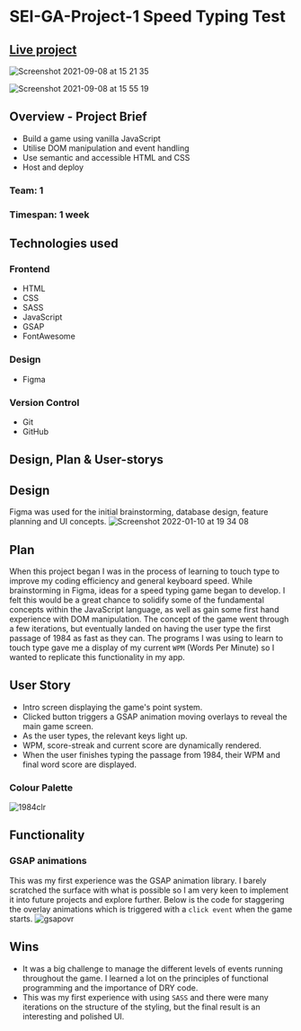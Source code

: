 # SEI-GA-Project-1 Speed Typing Test

## [Live project](https://ga-project-1-speed-typing.netlify.app/)


![Screenshot 2021-09-08 at 15 21 35](https://user-images.githubusercontent.com/83312425/132527311-bb9943e3-3fe0-4be1-ad59-1c815e36f0cf.png)


![Screenshot 2021-09-08 at 15 55 19](https://user-images.githubusercontent.com/83312425/132533321-111cf208-d06c-4cd7-a23c-df45425400b7.png)



## Overview - Project Brief
  - Build a game using vanilla JavaScript
  - Utilise DOM manipulation and event handling
  - Use semantic and accessible HTML and CSS
  - Host and deploy 

### Team: 1
### Timespan: 1 week
   

## Technologies used
### Frontend
- HTML
- CSS
- SASS
- JavaScript
- GSAP
- FontAwesome
### Design
- Figma
### Version Control
- Git
- GitHub

## Design, Plan & User-storys

## Design
Figma was used for the initial brainstorming, database design, feature planning and UI concepts. 
![Screenshot 2022-01-10 at 19 34 08](https://user-images.githubusercontent.com/83312425/148827709-fc1c4fec-84c0-496f-b548-953b56bcd248.png)


## Plan
When this project began I was in the process of learning to touch type to improve my coding efficiency and general keyboard speed. While brainstorming in Figma, ideas for a speed typing game began to develop. I felt this would be a great chance to solidify some of the fundamental concepts within the JavaScript language, as well as gain some first hand experience with DOM manipulation. 
The concept of the game went through a few iterations, but eventually landed on having the user type the first passage of 1984 as fast as they can. The programs I was using to learn to touch type gave me a display of my current `WPM` (Words Per Minute) so I wanted to replicate this functionality in my app. 

## User Story
- Intro screen displaying the game's point system.
- Clicked button triggers a GSAP animation moving overlays to reveal the main game screen.
- As the user types, the relevant keys light up.
- WPM, score-streak and current score are dynamically rendered.
- When the user finishes typing the passage from 1984, their WPM and final word score are displayed.


### Colour Palette
![1984clr](https://user-images.githubusercontent.com/83312425/148831060-3d0964bd-19e9-4a76-8d91-bae52b6febbd.png)


## Functionality

### GSAP animations
This was my first experience was the GSAP animation library. I barely scratched the surface with what is possible so I am very keen to implement it into future projects and explore further. Below is the code for staggering the overlay animations which is triggered with a `click event` when the game starts.
![gsapovr](https://user-images.githubusercontent.com/83312425/148831839-11ca5e20-234f-4bef-b05b-0c3b6023cd29.png)


## Wins
- It was a big challenge to manage the different levels of events running throughout the game. I learned a lot on the principles of functional programming and the importance of DRY code.
- This was my first experience with using `SASS` and there were  many iterations on the structure of the styling, but the final result is an interesting and polished UI.  






